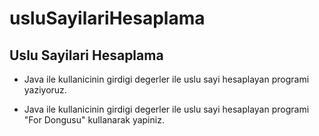# usluSayilariHesaplama

## Uslu Sayilari Hesaplama 

- Java ile kullanicinin girdigi degerler ile uslu sayi hesaplayan programi yaziyoruz.

- Java ile kullanicinin girdigi degerler ile uslu sayi hesaplayan programi "For Dongusu" kullanarak yapiniz.
